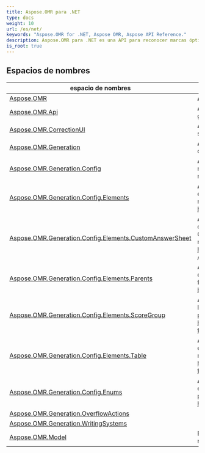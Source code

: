 ```yaml
---
title: Aspose.OMR para .NET
type: docs
weight: 10
url: /es/net/
keywords: "Aspose.OMR for .NET, Aspose OMR, Aspose API Reference."
description: Aspose.OMR para .NET es una API para reconocer marcas ópticas de imágenes de hojas digitalizadas OMR.
is_root: true
---
```


## Espacios de nombres

| espacio de nombres | Descripción |
| --- | --- |
| [Aspose.OMR](./aspose.omr/) | **Aspose.OMR** contiene métodos de licencia. |
| [Aspose.OMR.Api](./aspose.omr.api/) | **Aspose.OMR.Api** contiene los principales métodos OMR para la generación de plantillas y el reconocimiento de imágenes. |
| [Aspose.OMR.CorrectionUI](./aspose.omr.correctionui/) | **Aspose.OMR.CorrectionUI** contiene GUI que se puede usar en sistemas compatibles con WPF |
| [Aspose.OMR.Generation](./aspose.omr.generation/) | **Aspose.OMR.Generation** contiene el resultado de la generación de plantillas. |
| [Aspose.OMR.Generation.Config](./aspose.omr.generation.config/) | **Aspose.OMR.Generation.Config** contiene todas las clases requeridas para generar formularios programáticamente. Vea más en https://docs.aspose.com/omr/net/programmatic-forms/ |
| [Aspose.OMR.Generation.Config.Elements](./aspose.omr.generation.config.elements/) | **Aspose.OMR.Generation.Config.Elements** contiene todos los elementos de plantilla necesarios para generar formularios mediante programación. Vea más en https://docs.aspose.com/omr/net/programmatic-forms/ |
| [Aspose.OMR.Generation.Config.Elements.CustomAnswerSheet](./aspose.omr.generation.config.elements.customanswersheet/) | **Aspose.OMR.Generation.Config.Elements.CustomAnswerSheet** contiene elementos principales y secundarios de CustomAnswerSheet necesarios para generar formularios mediante programación. Consulte más en https://docs.aspose.com/omr/net/programmatic-forms/ https: //docs.aspose.com/omr/net/txt-markup/custom_answer_sheet/ |
| [Aspose.OMR.Generation.Config.Elements.Parents](./aspose.omr.generation.config.elements.parents/) | **Aspose.OMR.Generation.Config.Elements.Parents** contiene elementos de plantilla principales necesarios para generar formularios mediante programación. Vea más en https://docs.aspose.com/omr/net/programmatic-forms/ |
| [Aspose.OMR.Generation.Config.Elements.ScoreGroup](./aspose.omr.generation.config.elements.scoregroup/) | **Aspose.OMR.Generation.Config.Elements.ScoreGroup** contiene los elementos necesarios para generar formularios mediante programación; consulte más información en https://docs.aspose.com/omr/net/programmatic-forms/scoregroupconfig/ |
| [Aspose.OMR.Generation.Config.Elements.Table](./aspose.omr.generation.config.elements.table/) | **Aspose.OMR.Generation.Config.Elements.Table** contiene los elementos de la tabla necesarios para generar formularios mediante programación; consulte más información en https://docs.aspose.com/omr/net/programmatic-forms/tableconfig/ |
| [Aspose.OMR.Generation.Config.Enums](./aspose.omr.generation.config.enums/) | **Aspose.OMR.Generation.Config.Enums** contiene enumeraciones requeridas para generar formularios mediante programación. Vea más en https://docs.aspose.com/omr/net/programmatic-forms/ |
| [Aspose.OMR.Generation.OverflowActions](./aspose.omr.generation.overflowactions/) |  |
| [Aspose.OMR.Generation.WritingSystems](./aspose.omr.generation.writingsystems/) |  |
| [Aspose.OMR.Model](./aspose.omr.model/) | El **Aspose.OMR.Model** contiene el resultado de los resultados del reconocimiento y la descripción de los elementos OMR. |


